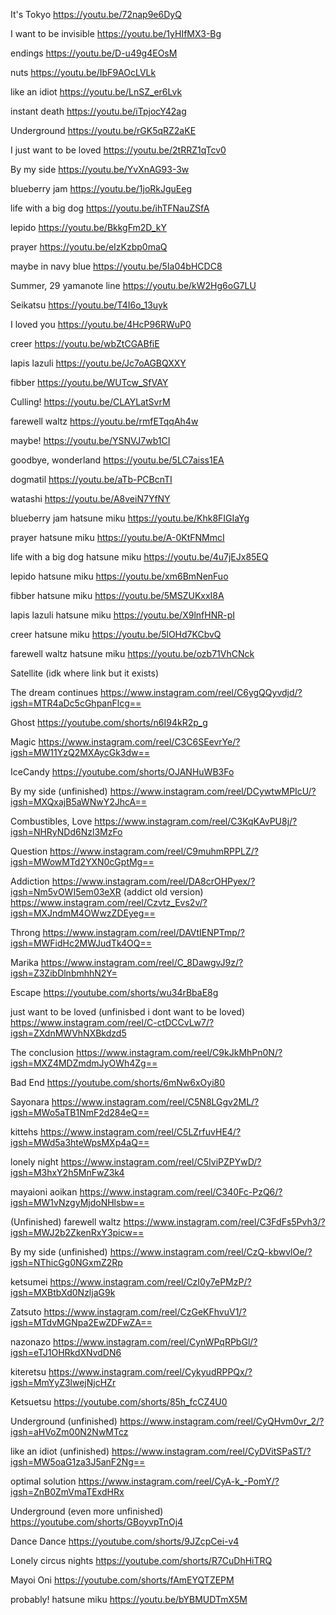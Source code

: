 It's Tokyo
https://youtu.be/72nap9e6DyQ

I want to be invisible
https://youtu.be/1yHIfMX3-Bg

endings
https://youtu.be/D-u49g4EOsM

nuts
https://youtu.be/IbF9AOcLVLk

like an idiot
https://youtu.be/LnSZ_er6Lvk

instant death
https://youtu.be/iTpjocY42ag

Underground 
https://youtu.be/rGK5qRZ2aKE

I just want to be loved
https://youtu.be/2tRRZ1qTcv0

By my side
https://youtu.be/YvXnAG93-3w

blueberry jam
https://youtu.be/1joRkJguEeg

life with a big dog 
https://youtu.be/ihTFNauZSfA

lepido
https://youtu.be/BkkgFm2D_kY

prayer
https://youtu.be/eIzKzbp0maQ

maybe in navy blue
https://youtu.be/5Ia04bHCDC8

Summer, 29 yamanote line
https://youtu.be/kW2Hg6oG7LU

Seikatsu
https://youtu.be/T4I6o_13uyk

I loved you
https://youtu.be/4HcP96RWuP0

creer
https://youtu.be/wbZtCGABfiE

lapis lazuli
https://youtu.be/Jc7oAGBQXXY

fibber
https://youtu.be/WUTcw_SfVAY

Culling!
https://youtu.be/CLAYLatSvrM

farewell waltz
https://youtu.be/rmfETqqAh4w

maybe!
https://youtu.be/YSNVJ7wb1CI

goodbye, wonderland
https://youtu.be/5LC7aiss1EA

dogmatil
https://youtu.be/aTb-PCBcnTI

watashi
https://youtu.be/A8veiN7YfNY

blueberry jam hatsune miku
https://youtu.be/Khk8FIGIaYg

prayer hatsune miku 
https://youtu.be/A-0KtFNMmcI

life with a big dog hatsune miku
https://youtu.be/4u7jEJx85EQ

lepido hatsune miku
https://youtu.be/xm6BmNenFuo

fibber hatsune miku
https://youtu.be/5MSZUKxxI8A

lapis lazuli hatsune miku 
https://youtu.be/X9lnfHNR-pI

creer hatsune miku
https://youtu.be/5lOHd7KCbvQ

farewell waltz hatsune miku
https://youtu.be/ozb71VhCNck

Satellite
(idk where link but it exists)

The dream continues
https://www.instagram.com/reel/C6ygQQyvdjd/?igsh=MTR4aDc5cGhpanFlcg==

Ghost
https://youtube.com/shorts/n6I94kR2p_g

Magic
https://www.instagram.com/reel/C3C6SEevrYe/?igsh=MW11YzQ2MXAycGk3dw==

IceCandy
https://youtube.com/shorts/OJANHuWB3Fo

By my side (unfinished) 
https://www.instagram.com/reel/DCywtwMPIcU/?igsh=MXQxajB5aWNwY2JhcA==

Combustibles, Love
https://www.instagram.com/reel/C3KqKAvPU8j/?igsh=NHRyNDd6Nzl3MzFo

Question 
https://www.instagram.com/reel/C9muhmRPPLZ/?igsh=MWowMTd2YXN0cGptMg==

Addiction 
https://www.instagram.com/reel/DA8crOHPyex/?igsh=Nm5vOWI5em03eXR
(addict old version)
https://www.instagram.com/reel/Czvtz_Evs2v/?igsh=MXJndmM4OWwzZDEyeg==

Throng
 https://www.instagram.com/reel/DAVtIENPTmp/?igsh=MWFidHc2MWJudTk4OQ==

Marika
 https://www.instagram.com/reel/C_8DawgvJ9z/?igsh=Z3ZibDlnbmhhN2Y=

Escape
https://youtube.com/shorts/wu34rBbaE8g

just want to be loved (unfinisbed i dont want to be loved)
https://www.instagram.com/reel/C-ctDCCvLw7/?igsh=ZXdnMWVhNXBkdzd5

The conclusion
https://www.instagram.com/reel/C9kJkMhPn0N/?igsh=MXZ4MDZmdmJyOWh4Zg==

Bad End
https://youtube.com/shorts/6mNw6xOyi80

Sayonara
https://www.instagram.com/reel/C5N8LGgv2ML/?igsh=MWo5aTB1NmF2d284eQ==

kittehs
https://www.instagram.com/reel/C5LZrfuvHE4/?igsh=MWd5a3hteWpsMXp4aQ==

lonely night
https://www.instagram.com/reel/C5IviPZPYwD/?igsh=M3hxY2h5MnFwZ3k4

mayaioni aoikan
https://www.instagram.com/reel/C340Fc-PzQ6/?igsh=MW1vNzgyMjdoNHlsbw==

(Unfinished) farewell waltz
https://www.instagram.com/reel/C3FdFs5Pvh3/?igsh=MWJ2b2ZkenRxY3picw==

By my side (unfinished)
https://www.instagram.com/reel/CzQ-kbwvlOe/?igsh=NThicGg0NGxmZ2Rp

ketsumei
https://www.instagram.com/reel/CzI0y7ePMzP/?igsh=MXBtbXd0NzljaG9k

Zatsuto
https://www.instagram.com/reel/CzGeKFhvuV1/?igsh=MTdvMGNpa2EwZDFwZA==

nazonazo
https://www.instagram.com/reel/CynWPqRPbGl/?igsh=eTJ1OHRkdXNvdDN6

kiteretsu
https://www.instagram.com/reel/CykyudRPPQx/?igsh=MmYyZ3lwejNjcHZr

Ketsuetsu
https://youtube.com/shorts/85h_fcCZ4U0

Underground (unfinished)
https://www.instagram.com/reel/CyQHvm0vr_2/?igsh=aHVoZm00N2NwMTcz

like an idiot (unfinished)
https://www.instagram.com/reel/CyDVitSPaST/?igsh=MW5oaG1za3J5anF2Ng==

optimal solution
https://www.instagram.com/reel/CyA-k_-PomY/?igsh=ZnB0ZmVmaTExdHRx

Underground (even more unfinished)
https://youtube.com/shorts/GBoyvpTnOj4

Dance Dance
https://youtube.com/shorts/9JZcpCei-v4

Lonely circus nights
https://youtube.com/shorts/R7CuDhHiTRQ

Mayoi Oni
https://youtube.com/shorts/fAmEYQTZEPM

probably! hatsune miku
https://youtu.be/bYBMUDTmX5M

